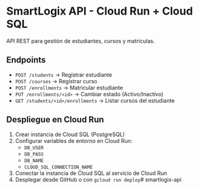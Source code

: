# SmartLogix API - Cloud Run + Cloud SQL

API REST para gestión de estudiantes, cursos y matrículas.

## Endpoints

- `POST /students` → Registrar estudiante
- `POST /courses` → Registrar curso
- `POST /enrollments` → Matricular estudiante
- `PUT /enrollments/<id>` → Cambiar estado (Activo/Inactivo)
- `GET /students/<id>/enrollments` → Listar cursos del estudiante

## Despliegue en Cloud Run

1. Crear instancia de Cloud SQL (PostgreSQL)
2. Configurar variables de entorno en Cloud Run:
   - `DB_USER`
   - `DB_PASS`
   - `DB_NAME`
   - `CLOUD_SQL_CONNECTION_NAME`
3. Conectar la instancia de Cloud SQL al servicio de Cloud Run
4. Desplegar desde GitHub o con `gcloud run deploy`#   s m a r t l o g i x - a p i  
 